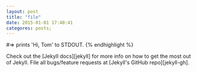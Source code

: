 ```yaml
---
layout: post
title: "file"
date: 2015-01-01 17:40:41
categores: posts;
---
```


#=> prints 'Hi, Tom' to STDOUT.
{% endhighlight %}

Check out the [Jekyll docs][jekyll] for more info on how to get the most out of Jekyll. File all bugs/feature requests at [Jekyll's GitHub repo][jekyll-gh].